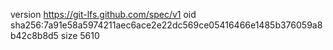 version https://git-lfs.github.com/spec/v1
oid sha256:7a91e58a5974211aec6ace2e22dc569ce05416466e1485b376059a8b42c8b8d5
size 5610
